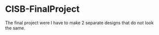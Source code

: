 # CISB-FinalProject
The final project were I have to make 2 separate designs that do not look the same.

